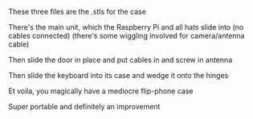 These three files are the .stls for the case

There's the main unit, which the Raspberry Pi and all hats slide into (no cables connected) (there's some wiggling involved for camera/antenna cable)

Then slide the door in place and put cables in and screw in antenna

Then slide the keyboard into its case and wedge it onto the hinges

Et voila, you magically have a mediocre flip-phone case

Super portable and definitely an improvement
